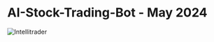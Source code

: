 # AI-Stock-Trading-Bot - May 2024
![Intellitrader](https://github.com/Anjoliekate/AI-Stock-Trading-Bot/assets/99061657/796bfd9b-2135-4258-9186-355085bb1769)
